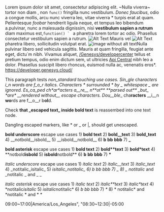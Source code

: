 Lorem ipsum dolor sit amet, consectetur adipiscing elit. ~Nulla viverra~ tortor non diam , non `func()` fringilla nunc vestibulum. _Donec faucibus_, odio a congue mollis, arcu nunc viverra leo, vitae viverra * turpis erat at quam. Pellentesque *foobar* hendrerit ligula neque, et tempus leo bibendum a.pulvinar, nunc a malesuada dignissim, nisi **vestibulum sapien a rutrum** diam maximus est,``function() ` `` a pharetra lorem tortor ac odio. Phasellus consectetur vestibulum sapien a rutrum. ![Alt Text](path/to/image.png 'Single quote text') Mauris vel ![Alt Text](path/to/image.png "Double quote text")pharetra libero, sollicitudin volutpat erat. ![](path/to/image.png "image without alt text")Nulla pulvinar libero sed vehicula sagittis. Mauris at quam fringilla, feugiat ante eget, dictu`m nibh. Vivamus aliquet, [/Genesys/developercenter](https://developer.genesys.cloud/ 'single quote text') tellus et pretium tempus, odio enim dictum sem, ut ultricies [Api Central](https://apicentral.dev-genesys.cloud/index/ "double quote text") nibh leo a dolor. [](https://apicentral.genesys.cloud/index/ "link without alt text") Phasellus suscipit libero rhoncus, euismod nulla ac, venenatis eros*. https://developer.genesys.cloud/

This paragraph tests _non_standard touching use cases. Sin_gle_ cha*racters* _i_n *wo*rds are f_o_r i*talic*s. Characters * surrounded * by _ whitespace _ are ignored. Es\_ca\_ped ch\*ar\*acters a\_\_re\_\_ n\*\*ot\*\* \*\*parsed out\*\* \_but\_ \*are\* \_\_rendered without\_\_ escape characters. Dou__ble__ cha**racters** __i__n **wo**rds are f__o__r b**ol**d.

Check **that \_escaped text\_ inside bold text** is reassembed into one text node.

Dangling escaped markers, like \* or \_ or \|, should get unescaped.

__bold underscore__ escape use cases 1) __bold text__ 2) __bold\_\_text__ 3) __bold\_text__ 4) \_\_notbold__isbold__ 5) __isbold__notbold\_\_ 6) __b__ __bb__ __bbb__ 7) __\___ 

**bold asterisk** escape use cases 1) **bold text** 2) **bold\*\*text** 3) **bold\*text** 4) \*\*notbold**isbold** 5) **isbold**notbold\*\* 6) **b** **bb** **bbb** 7) **\*** 

_italic underscore_ escape use cases 1) _italic text_ 2) _italic\_\_text_ 3) _italic\_text_ 4) \_notitalic_isitalic_ 5) _isitalic_notitalic\_ 6) _b_ _bb_ _bbb_ 7) _\__ 8) _ notitalic_ and _notitalic _ and _  _

*italic asterisk* escape use cases 1) *italic text* 2) *italic\*\*text* 3) *italic\*text* 4) \*notitalic*isitalic* 5) *isitalic*notitalic\* 6) *b* *bb* *bbb* 7) *\** 8) * notitalic* and *notitalic * and *  *

09:00\~17:00\|America/Los\_Angeles", "08:30\~12:30\|\-05:00